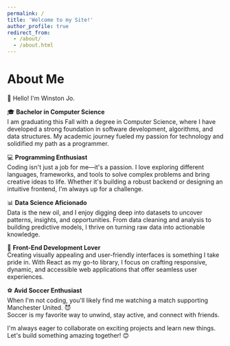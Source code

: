 ```yaml
---
permalink: /
title: 'Welcome to my Site!'
author_profile: true
redirect_from:
  - /about/
  - /about.html
---
```


# About Me

👋 Hello! I'm Winston Jo.

🎓 **Bachelor in Computer Science**  
I am graduating this Fall with a degree in Computer Science, where I have developed a strong foundation in software development, algorithms, and data structures. My academic journey fueled my passion for technology and solidified my path as a programmer.

💻 **Programming Enthusiast**  
Coding isn't just a job for me—it's a passion. I love exploring different languages, frameworks, and tools to solve complex problems and bring creative ideas to life. Whether it's building a robust backend or designing an intuitive frontend, I'm always up for a challenge.

📊 **Data Science Aficionado**  
Data is the new oil, and I enjoy digging deep into datasets to uncover patterns, insights, and opportunities. From data cleaning and analysis to building predictive models, I thrive on turning raw data into actionable knowledge.

🎨 **Front-End Development Lover**  
Creating visually appealing and user-friendly interfaces is something I take pride in. With React as my go-to library, I focus on crafting responsive, dynamic, and accessible web applications that offer seamless user experiences.

⚽ **Avid Soccer Enthusiast**  
When I'm not coding, you'll likely find me watching a match supporting Manchester United. 😈  
Soccer is my favorite way to unwind, stay active, and connect with friends.

I'm always eager to collaborate on exciting projects and learn new things. Let's build something amazing together! 😊
